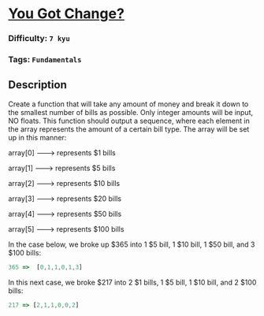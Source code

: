 # [You Got Change?](https://www.codewars.com/kata/5966f6343c0702d1dc00004c)

### Difficulty: `7 kyu`

### Tags: `Fundamentals`

## Description

Create a function that will take any amount of money and break it down to the smallest number of bills as possible. Only integer amounts will be input, NO floats. This function should output a sequence, where each element in the array represents the amount of a certain bill type. The array will be set up in this manner:

array[0] ---> represents $1 bills

array[1] ---> represents $5 bills

array[2] ---> represents $10 bills

array[3] ---> represents $20 bills

array[4] ---> represents $50 bills

array[5] ---> represents $100 bills

In the case below, we broke up $365 into 1 $5 bill, 1 $10 bill, 1 $50 bill, and 3 $100 bills:

```js
365 =>  [0,1,1,0,1,3]
```

In this next case, we broke $217 into 2 $1 bills, 1 $5 bill, 1 $10 bill, and 2 $100 bills:

```js
217 => [2,1,1,0,0,2]
```